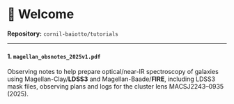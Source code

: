 # 🌌 Welcome

**Repository:** `cornil-baiotto/tutorials`

---

#### 1. `magellan_obsnotes_2025v1.pdf`

Observing notes to help prepare optical/near-IR spectroscopy of galaxies using Magellan-Clay/**LDSS3** and Magellan-Baade/**FIRE**, including LDSS3 mask files, observing plans and logs for the cluster lens MACSJ2243–0935 (2025).

